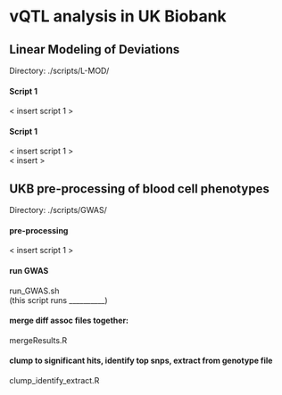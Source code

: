 # vQTL analysis in UK Biobank

## Linear Modeling of Deviations
Directory: ./scripts/L-MOD/


#### Script 1
< insert script 1 >

#### Script 1
< insert script 1 > \
< insert >



## UKB pre-processing of blood cell phenotypes
Directory: ./scripts/GWAS/


#### pre-processing
< insert script 1 >

#### run GWAS
run_GWAS.sh \
(this script runs __________)

#### merge diff assoc files together:
mergeResults.R

#### clump to significant hits, identify top snps, extract from genotype file
clump_identify_extract.R